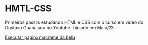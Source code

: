 # HMTL-CSS
 Primeiros passos estudando HTML e CSS com o curso em video do Gustavo Guanabara no Youtube. Iniciado em Maio/23


<a href="https://livialeall.github.io/HTML-CSS/Projetos/Macrame/ladingpage.html"> Executar pagina macrame da bella</a>
